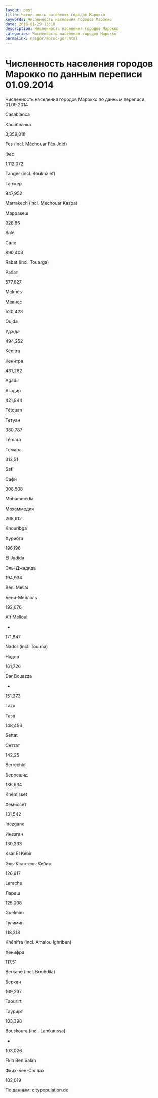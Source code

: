 ```yaml
---
layout: post
title: Численность населения городов Марокко
keywords: Численность населения городов Марокко
date: 2018-01-29 13:10
description: Численность населения городов Марокко
categories: Численность населения городов Марокко
permalink: nasgor/moroc-gor.html
---
```


# Численность населения городов Марокко по данным переписи 01.09.2014




Численность населения городов Марокко по данным переписи 01.09.2014








Casablanca 


Касабланка


3,359,818






Fès (incl. Méchouar Fès Jdid)


Фес


1,112,072






Tanger (incl. Boukhalef)


Танжер


947,952






Marrakech (incl. Méchouar Kasba)


Марракеш


928,85






Salé


Сале


890,403






Rabat (incl. Touarga)


Рабат


577,827






Meknès


Мекнес


520,428






Oujda


Уджда


494,252






Kénitra


Кенитра


431,282






Agadir


Агадир


421,844






Tétouan


Тетуан


380,787






Témara


Темара


313,51






Safi


Сафи


308,508






Mohammédia


Мохаммедия


208,612






Khouribga


Хурибга


196,196






El Jadida


Эль-Джадида


194,934






Béni Mellal


Бени-Меллаль


192,676






Aït Melloul


-


171,847






Nador (incl. Touima)


Надор


161,726






Dar Bouazza


-


151,373






Taza


Таза


148,456






Settat


Сеттат


142,25






Berrechid


Беррешид


136,634






Khémisset


Хемиссет


131,542






Inezgane


Инезган


130,333






Ksar El Kébir


Эль-Ксар-эль-Кебир


126,617






Larache


Лараш


125,008






Guelmim


Гулимин


118,318






Khénifra (incl. Amalou Ighriben)


Хенифра


117,51






Berkane (incl. Bouhdila)


Беркан


109,237






Taourirt


Таурирт


103,398






Bouskoura (incl. Lamkanssa)


-


103,026






Fkih Ben Salah


Фких-Бен-Саллах


102,019









По данным: citypopulation.de


			
